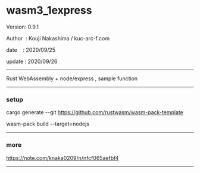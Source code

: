 ﻿# wasm3_1express

 Version: 0.9.1

 Author  : Kouji Nakashima / kuc-arc-f.com

 date    : 2020/09/25

 update : 2020/09/26

***

Rust WebAssembly + node/express , sample function


***
### setup

cargo generate --git https://github.com/rustwasm/wasm-pack-template

wasm-pack build --target=nodejs

***
### more

https://note.com/knaka0209/n/nfcf065aefbf4

***

